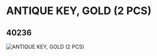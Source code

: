 # ANTIQUE KEY, GOLD (2 PCS)
## 40236
![ANTIQUE KEY, GOLD (2 PCS)](https://lc-www-live-s.legocdn.com/media/bricks/5/2/4157045.jpg)